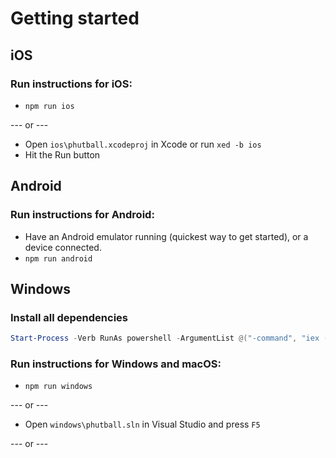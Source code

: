 # Getting started

## iOS

### Run instructions for iOS:

- `npm run ios`

--- or ---

- Open `ios\phutball.xcodeproj` in Xcode or run `xed -b ios`
- Hit the Run button

## Android

### Run instructions for Android:

- Have an Android emulator running (quickest way to get started), or a device connected.
- `npm run android`

## Windows 

### Install all dependencies 

```powershell
Start-Process -Verb RunAs powershell -ArgumentList @("-command", "iex ((New-Object System.Net.WebClient).DownloadString('https://raw.githubusercontent.com/microsoft/react-native-windows/master/vnext/Scripts/rnw-dependencies.ps1'))")
```

### Run instructions for Windows and macOS:

- `npm run windows`

--- or ---

- Open `windows\phutball.sln` in Visual Studio and press `F5`

--- or ---


